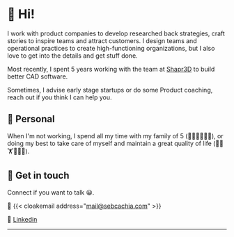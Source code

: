 # 👋 Hi!

I work with product companies to develop researched back strategies, craft stories to inspire teams and attract customers. 
I design teams and operational practices to create high-functioning organizations, but I also love to get into the details and get stuff done.

Most recently, I spent 5 years working with the team at [Shapr3D](https://www.shapr3d.com) to build better CAD software.

Sometimes, I advise early stage startups or do some Product coaching, reach out if you think I can help you.

## 🏡 Personal

When I'm not working, I spend all my time with my family of 5 (👨‍🦲👩👧👧🐶), or doing my best to take care of myself and maintain a great quality of life (🏃🧘🏋️📖🚶🍳).

## 💬 Get in touch

Connect if you want to talk 😀.

📧 {{< cloakemail address="mail@sebcachia.com" >}}

👤 [Linkedin](https://linkedin.com/in/sebcachia)

---
